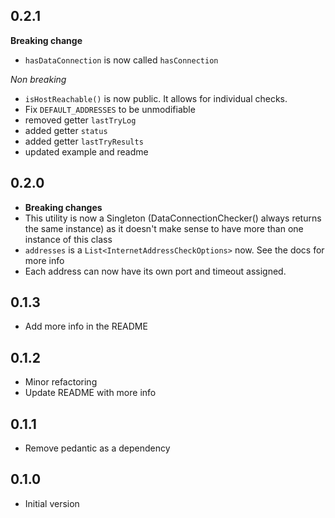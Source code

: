 ## 0.2.1

**Breaking change**
- `hasDataConnection` is now called `hasConnection`

*Non breaking*
- `isHostReachable()` is now public. It allows for individual checks.
- Fix `DEFAULT_ADDRESSES` to be unmodifiable
- removed getter `lastTryLog`
- added getter `status`
- added getter `lastTryResults`
- updated example and readme

## 0.2.0

- **Breaking changes**
- This utility is now a Singleton (DataConnectionChecker() always returns the same instance)
as it doesn't make sense to have more than one instance of this class
- `addresses` is a `List<InternetAddressCheckOptions>` now. See the docs for more info
- Each address can now have its own port and timeout assigned.

## 0.1.3

- Add more info in the README

## 0.1.2

- Minor refactoring
- Update README with more info

## 0.1.1

- Remove pedantic as a dependency

## 0.1.0

- Initial version
